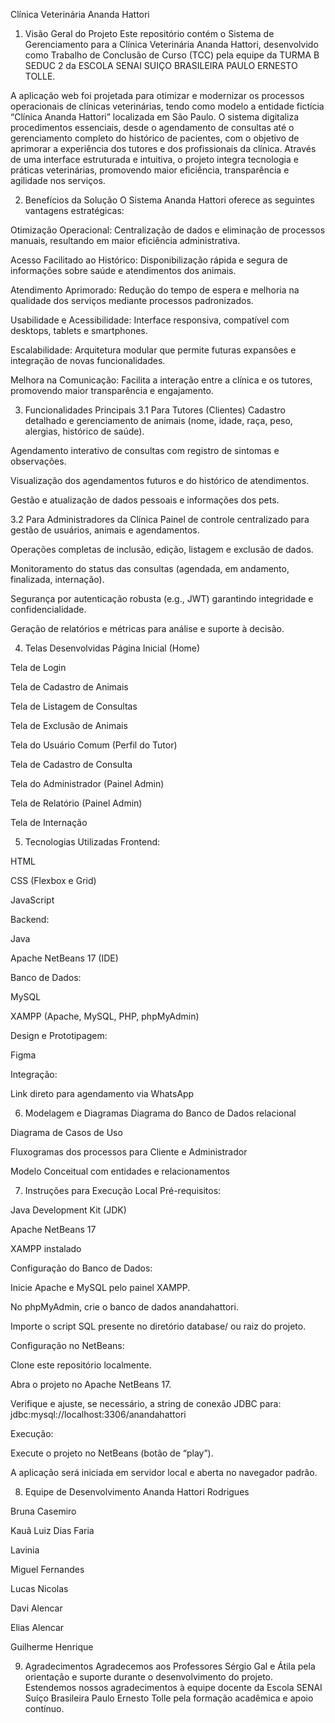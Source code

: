 Clínica Veterinária Ananda Hattori
1. Visão Geral do Projeto
Este repositório contém o Sistema de Gerenciamento para a Clínica Veterinária Ananda Hattori, desenvolvido como Trabalho de Conclusão de Curso (TCC) pela equipe da TURMA B SEDUC 2 da ESCOLA SENAI SUIÇO BRASILEIRA PAULO ERNESTO TOLLE.

A aplicação web foi projetada para otimizar e modernizar os processos operacionais de clínicas veterinárias, tendo como modelo a entidade fictícia “Clínica Ananda Hattori” localizada em São Paulo. O sistema digitaliza procedimentos essenciais, desde o agendamento de consultas até o gerenciamento completo do histórico de pacientes, com o objetivo de aprimorar a experiência dos tutores e dos profissionais da clínica. Através de uma interface estruturada e intuitiva, o projeto integra tecnologia e práticas veterinárias, promovendo maior eficiência, transparência e agilidade nos serviços.

2. Benefícios da Solução
O Sistema Ananda Hattori oferece as seguintes vantagens estratégicas:

Otimização Operacional: Centralização de dados e eliminação de processos manuais, resultando em maior eficiência administrativa.

Acesso Facilitado ao Histórico: Disponibilização rápida e segura de informações sobre saúde e atendimentos dos animais.

Atendimento Aprimorado: Redução do tempo de espera e melhoria na qualidade dos serviços mediante processos padronizados.

Usabilidade e Acessibilidade: Interface responsiva, compatível com desktops, tablets e smartphones.

Escalabilidade: Arquitetura modular que permite futuras expansões e integração de novas funcionalidades.

Melhora na Comunicação: Facilita a interação entre a clínica e os tutores, promovendo maior transparência e engajamento.

3. Funcionalidades Principais
3.1 Para Tutores (Clientes)
Cadastro detalhado e gerenciamento de animais (nome, idade, raça, peso, alergias, histórico de saúde).

Agendamento interativo de consultas com registro de sintomas e observações.

Visualização dos agendamentos futuros e do histórico de atendimentos.

Gestão e atualização de dados pessoais e informações dos pets.

3.2 Para Administradores da Clínica
Painel de controle centralizado para gestão de usuários, animais e agendamentos.

Operações completas de inclusão, edição, listagem e exclusão de dados.

Monitoramento do status das consultas (agendada, em andamento, finalizada, internação).

Segurança por autenticação robusta (e.g., JWT) garantindo integridade e confidencialidade.

Geração de relatórios e métricas para análise e suporte à decisão.

4. Telas Desenvolvidas
Página Inicial (Home)

Tela de Login

Tela de Cadastro de Animais

Tela de Listagem de Consultas

Tela de Exclusão de Animais

Tela do Usuário Comum (Perfil do Tutor)

Tela de Cadastro de Consulta

Tela do Administrador (Painel Admin)

Tela de Relatório (Painel Admin)

Tela de Internação

5. Tecnologias Utilizadas
Frontend:

HTML

CSS (Flexbox e Grid)

JavaScript

Backend:

Java

Apache NetBeans 17 (IDE)

Banco de Dados:

MySQL

XAMPP (Apache, MySQL, PHP, phpMyAdmin)

Design e Prototipagem:

Figma

Integração:

Link direto para agendamento via WhatsApp

6. Modelagem e Diagramas
Diagrama do Banco de Dados relacional

Diagrama de Casos de Uso

Fluxogramas dos processos para Cliente e Administrador

Modelo Conceitual com entidades e relacionamentos

7. Instruções para Execução Local
Pré-requisitos:

Java Development Kit (JDK)

Apache NetBeans 17

XAMPP instalado

Configuração do Banco de Dados:

Inicie Apache e MySQL pelo painel XAMPP.

No phpMyAdmin, crie o banco de dados anandahattori.

Importe o script SQL presente no diretório database/ ou raiz do projeto.

Configuração no NetBeans:

Clone este repositório localmente.

Abra o projeto no Apache NetBeans 17.

Verifique e ajuste, se necessário, a string de conexão JDBC para:
jdbc:mysql://localhost:3306/anandahattori

Execução:

Execute o projeto no NetBeans (botão de “play”).

A aplicação será iniciada em servidor local e aberta no navegador padrão.

8. Equipe de Desenvolvimento
Ananda Hattori Rodrigues

Bruna Casemiro

Kauã Luiz Dias Faria

Lavinia

Miguel Fernandes

Lucas Nicolas

Davi Alencar

Elias Alencar

Guilherme Henrique

9. Agradecimentos
Agradecemos aos Professores Sérgio Gal e Átila pela orientação e suporte durante o desenvolvimento do projeto. Estendemos nossos agradecimentos à equipe docente da Escola SENAI Suíço Brasileira Paulo Ernesto Tolle pela formação acadêmica e apoio contínuo.

